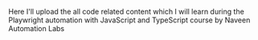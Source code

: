 Here I'll upload the all code related content which I will learn during the Playwright automation with JavaScript and TypeScript course by Naveen Automation Labs
